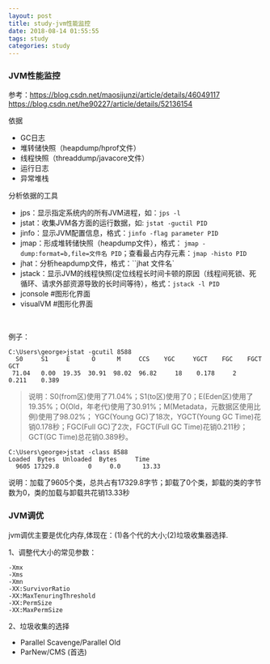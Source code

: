 ```yaml
---
layout: post
title: study-jvm性能监控
date: 2018-08-14 01:55:55
tags: study
categories: study
---
```



### JVM性能监控

参考：https://blog.csdn.net/maosijunzi/article/details/46049117
     https://blog.csdn.net/he90227/article/details/52136154

依据
- GC日志
- 堆转储快照（heapdump/hprof文件）
- 线程快照（threaddump/javacore文件）
- 运行日志
- 异常堆栈

分析依据的工具
- jps：显示指定系统内的所有JVM进程，如：`jps -l`
- jstat：收集JVM各方面的运行数据，如: `jstat -guctil PID`
- jinfo：显示JVM配置信息，格式：`jinfo -flag parameter PID`
- jmap：形成堆转储快照（heapdump文件），格式： `jmap -dump:format=b,file=文件名 PID`；查看最占内存元素：`jmap -histo PID`
- jhat：分析heapdump文件，格式：``jhat 文件名`
- jstack：显示JVM的线程快照(定位线程长时间卡顿的原因（线程间死锁、死循环、请求外部资源导致的长时间等待），格式：`jstack -l PID`
- jconsole    #图形化界面
- visualVM   #图形化界面

 <!-- more -->

例子：

```
C:\Users\george>jstat -gcutil 8588
  S0     S1     E      O      M     CCS    YGC     YGCT    FGC    FGCT     GCT
 71.04   0.00  19.35  30.91  98.02  96.82     18    0.178     2    0.211    0.389
```
>说明：S0(from区)使用了71.04%；S1(to区)使用了0；E(Eden区)使用了19.35%；O(Old，年老代)使用了30.91%；M(Metadata，元数据区使用比例)使用了98.02%；
YGC(Young GC)了18次，YGCT(Young GC Time)花销0.178秒；FGC(Full GC)了2次，FGCT(Full GC Time)花销0.211秒；GCT(GC Time)总花销0.389秒。

```
C:\Users\george>jstat -class 8588
Loaded  Bytes  Unloaded  Bytes     Time
  9605 17329.8        0     0.0      13.33
```
说明：加载了9605个类，总共占有17329.8字节；卸载了0个类，卸载的类的字节数为0，类的加载与卸载共花销13.33秒

### JVM调优
jvm调优主要是优化内存,体现在：(1)各个代的大小;(2)垃圾收集器选择.

1、调整代大小的常见参数：
```
-Xmx
-Xms
-Xmn
-XX:SurvivorRatio
-XX:MaxTenuringThreshold
-XX:PermSize
-XX:MaxPermSize
```

2、垃圾收集的选择
- Parallel Scavenge/Parallel Old
- ParNew/CMS (首选)


